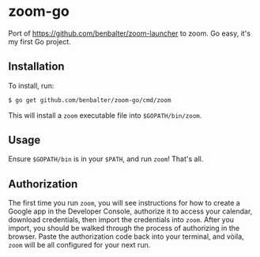 # zoom-go

Port of https://github.com/benbalter/zoom-launcher to zoom. Go easy, it's my first Go project.

## Installation

To install, run:

```bash
$ go get github.com/benbalter/zoom-go/cmd/zoom
```

This will install a `zoom` executable file into `$GOPATH/bin/zoom`.

## Usage

Ensure `$GOPATH/bin` is in your `$PATH`, and run `zoom`! That's all.

## Authorization

The first time you run `zoom`, you will see instructions for how to create a Google app in the Developer Console, authorize it to access your calendar, download credentials, then import the credentials into `zoom`. After you import, you should be walked through the process of authorizing in the browser. Paste the authorization code back into your terminal, and vòila, `zoom` will be all configured for your next run.